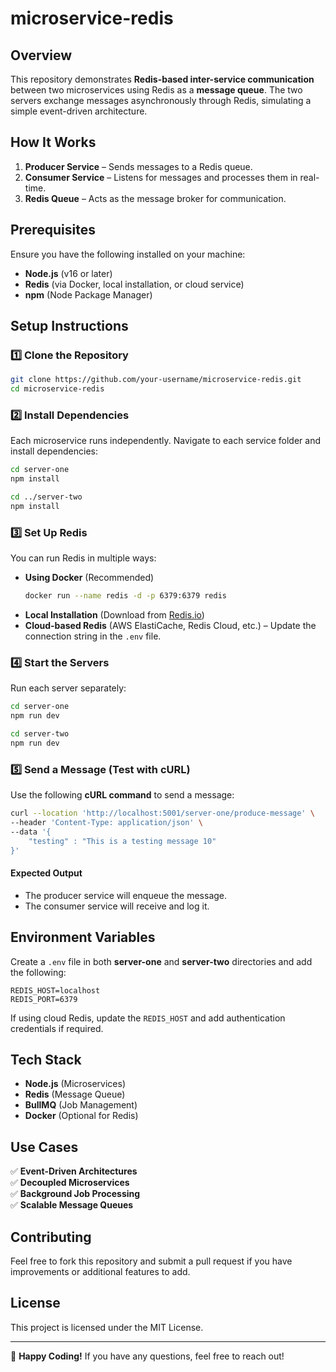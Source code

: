 # microservice-redis

## Overview
This repository demonstrates **Redis-based inter-service communication** between two microservices using Redis as a **message queue**. The two servers exchange messages asynchronously through Redis, simulating a simple event-driven architecture.

## How It Works
1. **Producer Service** – Sends messages to a Redis queue.
2. **Consumer Service** – Listens for messages and processes them in real-time.
3. **Redis Queue** – Acts as the message broker for communication.

## Prerequisites
Ensure you have the following installed on your machine:
- **Node.js** (v16 or later)
- **Redis** (via Docker, local installation, or cloud service)
- **npm** (Node Package Manager)

## Setup Instructions

### 1️⃣ Clone the Repository
```sh
git clone https://github.com/your-username/microservice-redis.git
cd microservice-redis
```

### 2️⃣ Install Dependencies
Each microservice runs independently. Navigate to each service folder and install dependencies:
```sh
cd server-one
npm install

cd ../server-two
npm install
```

### 3️⃣ Set Up Redis
You can run Redis in multiple ways:
- **Using Docker** (Recommended)  
  ```sh
  docker run --name redis -d -p 6379:6379 redis
  ```
- **Local Installation** (Download from [Redis.io](https://redis.io/docs/getting-started/))
- **Cloud-based Redis** (AWS ElastiCache, Redis Cloud, etc.) – Update the connection string in the `.env` file.

### 4️⃣ Start the Servers
Run each server separately:
```sh
cd server-one
npm run dev
```
```sh
cd server-two
npm run dev
```

### 5️⃣ Send a Message (Test with cURL)
Use the following **cURL command** to send a message:
```sh
curl --location 'http://localhost:5001/server-one/produce-message' \
--header 'Content-Type: application/json' \
--data '{
    "testing" : "This is a testing message 10"
}'
```

#### **Expected Output**
- The producer service will enqueue the message.
- The consumer service will receive and log it.

## Environment Variables
Create a `.env` file in both **server-one** and **server-two** directories and add the following:
```
REDIS_HOST=localhost
REDIS_PORT=6379
```
If using cloud Redis, update the `REDIS_HOST` and add authentication credentials if required.

## Tech Stack
- **Node.js** (Microservices)
- **Redis** (Message Queue)
- **BullMQ** (Job Management)
- **Docker** (Optional for Redis)

## Use Cases
✅ **Event-Driven Architectures**  
✅ **Decoupled Microservices**  
✅ **Background Job Processing**  
✅ **Scalable Message Queues**  

## Contributing
Feel free to fork this repository and submit a pull request if you have improvements or additional features to add.

## License
This project is licensed under the MIT License.

---

🚀 **Happy Coding!** If you have any questions, feel free to reach out!